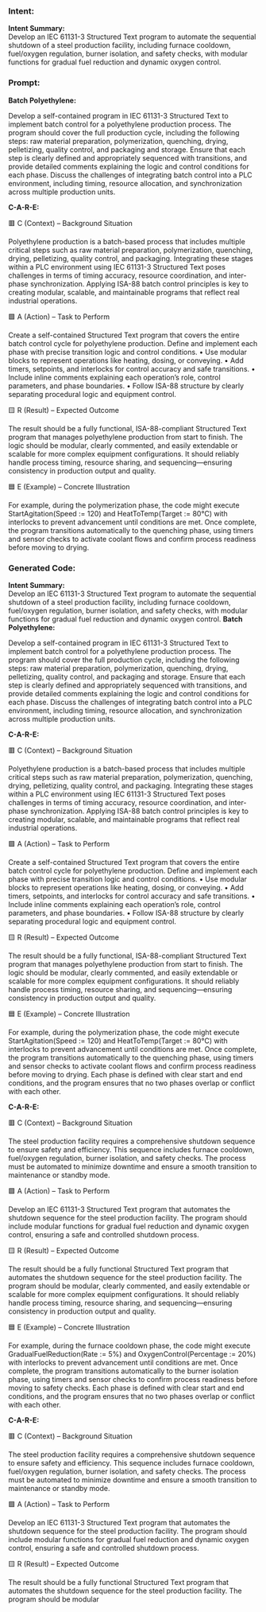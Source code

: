 ### Intent:
**Intent Summary:**  
Develop an IEC 61131-3 Structured Text program to automate the sequential shutdown of a steel production facility, including furnace cooldown, fuel/oxygen regulation, burner isolation, and safety checks, with modular functions for gradual fuel reduction and dynamic oxygen control.

### Prompt:
**Batch Polyethylene:**

Develop a self-contained program in IEC 61131-3 Structured Text to implement batch control for a polyethylene production process. The program should cover the full production cycle, including the following steps: raw material preparation, polymerization, quenching, drying, pelletizing, quality control, and packaging and storage. Ensure that each step is clearly defined and appropriately sequenced with transitions, and provide detailed comments explaining the logic and control conditions for each phase. Discuss the challenges of integrating batch control into a PLC environment, including timing, resource allocation, and synchronization across multiple production units.

**C-A-R-E:**

🟥 C (Context) – Background Situation

Polyethylene production is a batch-based process that includes multiple critical steps such as raw material preparation, polymerization, quenching, drying, pelletizing, quality control, and packaging. Integrating these stages within a PLC environment using IEC 61131-3 Structured Text poses challenges in terms of timing accuracy, resource coordination, and inter-phase synchronization. Applying ISA-88 batch control principles is key to creating modular, scalable, and maintainable programs that reflect real industrial operations.

🟩 A (Action) – Task to Perform

Create a self-contained Structured Text program that covers the entire batch control cycle for polyethylene production. Define and implement each phase with precise transition logic and control conditions.
	•	Use modular blocks to represent operations like heating, dosing, or conveying.
	•	Add timers, setpoints, and interlocks for control accuracy and safe transitions.
	•	Include inline comments explaining each operation’s role, control parameters, and phase boundaries.
	•	Follow ISA-88 structure by clearly separating procedural logic and equipment control.

🟨 R (Result) – Expected Outcome

The result should be a fully functional, ISA-88-compliant Structured Text program that manages polyethylene production from start to finish. The logic should be modular, clearly commented, and easily extendable or scalable for more complex equipment configurations. It should reliably handle process timing, resource sharing, and sequencing—ensuring consistency in production output and quality.

🟦 E (Example) – Concrete Illustration

For example, during the polymerization phase, the code might execute StartAgitation(Speed := 120) and HeatToTemp(Target := 80°C) with interlocks to prevent advancement until conditions are met. Once complete, the program transitions automatically to the quenching phase, using timers and sensor checks to activate coolant flows and confirm process readiness before moving to drying.

### Generated Code:
**Intent Summary:**  
Develop an IEC 61131-3 Structured Text program to automate the sequential shutdown of a steel production facility, including furnace cooldown, fuel/oxygen regulation, burner isolation, and safety checks, with modular functions for gradual fuel reduction and dynamic oxygen control.
**Batch Polyethylene:**

Develop a self-contained program in IEC 61131-3 Structured Text to implement batch control for a polyethylene production process. The program should cover the full production cycle, including the following steps: raw material preparation, polymerization, quenching, drying, pelletizing, quality control, and packaging and storage. Ensure that each step is clearly defined and appropriately sequenced with transitions, and provide detailed comments explaining the logic and control conditions for each phase. Discuss the challenges of integrating batch control into a PLC environment, including timing, resource allocation, and synchronization across multiple production units.

**C-A-R-E:**

🟥 C (Context) – Background Situation

Polyethylene production is a batch-based process that includes multiple critical steps such as raw material preparation, polymerization, quenching, drying, pelletizing, quality control, and packaging. Integrating these stages within a PLC environment using IEC 61131-3 Structured Text poses challenges in terms of timing accuracy, resource coordination, and inter-phase synchronization. Applying ISA-88 batch control principles is key to creating modular, scalable, and maintainable programs that reflect real industrial operations.

🟩 A (Action) – Task to Perform

Create a self-contained Structured Text program that covers the entire batch control cycle for polyethylene production. Define and implement each phase with precise transition logic and control conditions.
	•	Use modular blocks to represent operations like heating, dosing, or conveying.
	•	Add timers, setpoints, and interlocks for control accuracy and safe transitions.
	•	Include inline comments explaining each operation’s role, control parameters, and phase boundaries.
	•	Follow ISA-88 structure by clearly separating procedural logic and equipment control.

🟨 R (Result) – Expected Outcome

The result should be a fully functional, ISA-88-compliant Structured Text program that manages polyethylene production from start to finish. The logic should be modular, clearly commented, and easily extendable or scalable for more complex equipment configurations. It should reliably handle process timing, resource sharing, and sequencing—ensuring consistency in production output and quality.

🟦 E (Example) – Concrete Illustration

For example, during the polymerization phase, the code might execute StartAgitation(Speed := 120) and HeatToTemp(Target := 80°C) with interlocks to prevent advancement until conditions are met. Once complete, the program transitions automatically to the quenching phase, using timers and sensor checks to activate coolant flows and confirm process readiness before moving to drying. Each phase is defined with clear start and end conditions, and the program ensures that no two phases overlap or conflict with each other.

**C-A-R-E:**

🟥 C (Context) – Background Situation

The steel production facility requires a comprehensive shutdown sequence to ensure safety and efficiency. This sequence includes furnace cooldown, fuel/oxygen regulation, burner isolation, and safety checks. The process must be automated to minimize downtime and ensure a smooth transition to maintenance or standby mode.

🟩 A (Action) – Task to Perform

Develop an IEC 61131-3 Structured Text program that automates the shutdown sequence for the steel production facility. The program should include modular functions for gradual fuel reduction and dynamic oxygen control, ensuring a safe and controlled shutdown process.

🟨 R (Result) – Expected Outcome

The result should be a fully functional Structured Text program that automates the shutdown sequence for the steel production facility. The program should be modular, clearly commented, and easily extendable or scalable for more complex equipment configurations. It should reliably handle process timing, resource sharing, and sequencing—ensuring consistency in production output and quality.

🟦 E (Example) – Concrete Illustration

For example, during the furnace cooldown phase, the code might execute GradualFuelReduction(Rate := 5%) and OxygenControl(Percentage := 20%) with interlocks to prevent advancement until conditions are met. Once complete, the program transitions automatically to the burner isolation phase, using timers and sensor checks to confirm process readiness before moving to safety checks. Each phase is defined with clear start and end conditions, and the program ensures that no two phases overlap or conflict with each other.

**C-A-R-E:**

🟥 C (Context) – Background Situation

The steel production facility requires a comprehensive shutdown sequence to ensure safety and efficiency. This sequence includes furnace cooldown, fuel/oxygen regulation, burner isolation, and safety checks. The process must be automated to minimize downtime and ensure a smooth transition to maintenance or standby mode.

🟩 A (Action) – Task to Perform

Develop an IEC 61131-3 Structured Text program that automates the shutdown sequence for the steel production facility. The program should include modular functions for gradual fuel reduction and dynamic oxygen control, ensuring a safe and controlled shutdown process.

🟨 R (Result) – Expected Outcome

The result should be a fully functional Structured Text program that automates the shutdown sequence for the steel production facility. The program should be modular
